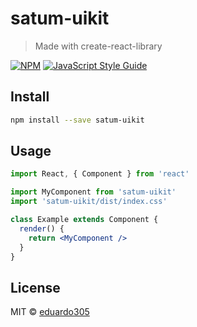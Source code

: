 # satum-uikit

> Made with create-react-library

[![NPM](https://img.shields.io/npm/v/satum-uikit.svg)](https://www.npmjs.com/package/satum-uikit) [![JavaScript Style Guide](https://img.shields.io/badge/code_style-standard-brightgreen.svg)](https://standardjs.com)

## Install

```bash
npm install --save satum-uikit
```

## Usage

```jsx
import React, { Component } from 'react'

import MyComponent from 'satum-uikit'
import 'satum-uikit/dist/index.css'

class Example extends Component {
  render() {
    return <MyComponent />
  }
}
```

## License

MIT © [eduardo305](https://github.com/eduardo305)
